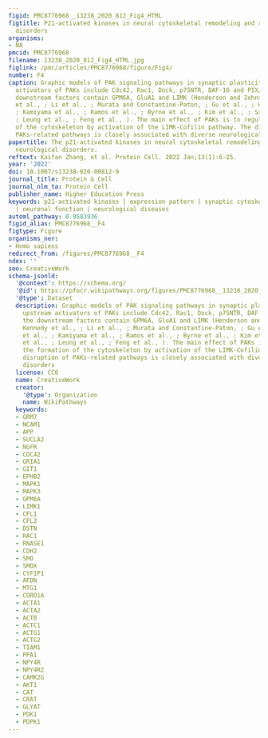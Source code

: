 ```yaml
---
figid: PMC8776968__13238_2020_812_Fig4_HTML
figtitle: P21-activated kinases in neural cytoskeletal remodeling and related neurological
  disorders
organisms:
- NA
pmcid: PMC8776968
filename: 13238_2020_812_Fig4_HTML.jpg
figlink: /pmc/articles/PMC8776968/figure/Fig4/
number: F4
caption: Graphic models of PAK signaling pathways in synaptic plasticity. The upstream
  activators of PAKs include Cdc42, Rac1, Dock, p75NTR, DAF-16 and PIX/GIT1 and the
  downstream factors contain GPM6A, GluA1 and LIMK (Henderson and Johnson, ; Kennedy
  et al., ; Li et al., ; Murata and Constantine-Paton, ; Gu et al., ; Hussain et al.,
  ; Kamiyama et al., ; Ramos et al., ; Byrne et al., ; Kim et al., ; Santini et al.,
  ; Leung et al., ; Feng et al., ). The main effect of PAKs is to regulate the formation
  of the cytoskeleton by activation of the LIMK-Cofilin pathway. The disruption of
  PAKs-related pathways is closely associated with diverse neurological disorders
papertitle: The p21-activated kinases in neural cytoskeletal remodeling and related
  neurological disorders.
reftext: Kaifan Zhang, et al. Protein Cell. 2022 Jan;13(1):6-25.
year: '2022'
doi: 10.1007/s13238-020-00812-9
journal_title: Protein & Cell
journal_nlm_ta: Protein Cell
publisher_name: Higher Education Press
keywords: p21-activated kinases | expression pattern | synaptic cytoskeletal remodeling
  | neuronal function | neurological diseases
automl_pathway: 0.9583936
figid_alias: PMC8776968__F4
figtype: Figure
organisms_ner:
- Homo sapiens
redirect_from: /figures/PMC8776968__F4
ndex: ''
seo: CreativeWork
schema-jsonld:
  '@context': https://schema.org/
  '@id': https://pfocr.wikipathways.org/figures/PMC8776968__13238_2020_812_Fig4_HTML.html
  '@type': Dataset
  description: Graphic models of PAK signaling pathways in synaptic plasticity. The
    upstream activators of PAKs include Cdc42, Rac1, Dock, p75NTR, DAF-16 and PIX/GIT1 and
    the downstream factors contain GPM6A, GluA1 and LIMK (Henderson and Johnson, ;
    Kennedy et al., ; Li et al., ; Murata and Constantine-Paton, ; Gu et al., ; Hussain
    et al., ; Kamiyama et al., ; Ramos et al., ; Byrne et al., ; Kim et al., ; Santini
    et al., ; Leung et al., ; Feng et al., ). The main effect of PAKs is to regulate
    the formation of the cytoskeleton by activation of the LIMK-Cofilin pathway. The
    disruption of PAKs-related pathways is closely associated with diverse neurological
    disorders
  license: CC0
  name: CreativeWork
  creator:
    '@type': Organization
    name: WikiPathways
  keywords:
  - GRM7
  - NCAM1
  - APP
  - SUCLA2
  - NGFR
  - CDC42
  - GRIA1
  - GIT1
  - EPHB2
  - MAPK1
  - MAPK3
  - GPM6A
  - LIMK1
  - CFL1
  - CFL2
  - DSTN
  - RAC1
  - RNASE1
  - CDH2
  - SMO
  - SMOX
  - CYFIP1
  - AFDN
  - MTG1
  - CORO1A
  - ACTA1
  - ACTA2
  - ACTB
  - ACTC1
  - ACTG1
  - ACTG2
  - TIAM1
  - PPA1
  - NPY4R
  - NPY4R2
  - CAMK2G
  - AKT1
  - CAT
  - CRAT
  - GLYAT
  - PDK1
  - PDPK1
---
```

